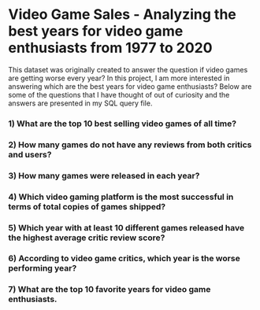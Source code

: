 # Video Game Sales - Analyzing the best years for video game enthusiasts from 1977 to 2020

This dataset was originally created to answer the question if video games are getting worse every year? In this project, I am more interested in answering which are the best years for video game enthusiasts? Below are some of the questions that I have thought of out of curiosity and the answers are presented in my SQL query file.

### 1) What are the top 10 best selling video games of all time?

### 2) How many games do not have any reviews from both critics and users?

### 3) How many games were released in each year?

### 4) Which video gaming platform is the most successful in terms of total copies of games shipped?

### 5) Which year with at least 10 different games released have the highest average critic review score?

### 6) According to video game critics, which year is the worse performing year?

### 7) What are the top 10 favorite years for video game enthusiasts. 

